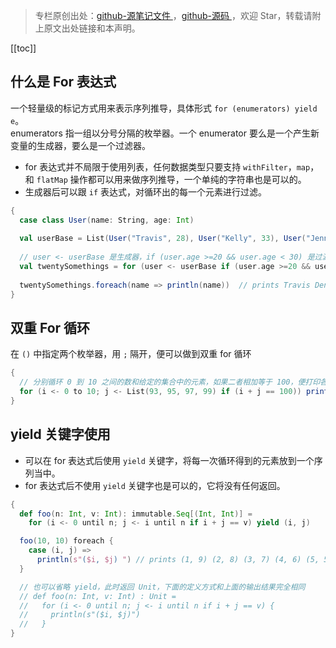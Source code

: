 > 专栏原创出处：[github-源笔记文件 ](https://github.com/GourdErwa/review-notes/tree/master/language/scala-basis) ，[github-源码 ](https://github.com/GourdErwa/scala-advanced/tree/master/scala-base/src/main/scala/com/gourd/scala/base/)，欢迎 Star，转载请附上原文出处链接和本声明。

[[toc]]
## 什么是 For 表达式
一个轻量级的标记方式用来表示序列推导，具体形式 `for (enumerators) yield e`。  
enumerators 指一组以分号分隔的枚举器。一个 enumerator 要么是一个产生新变量的生成器，要么是一个过滤器。   
* for 表达式并不局限于使用列表，任何数据类型只要支持 `withFilter`，`map`，和 `flatMap` 操作都可以用来做序列推导，一个单纯的字符串也是可以的。  
* 生成器后可以跟 `if` 表达式，对循环出的每一个元素进行过滤。
```scala
{
  case class User(name: String, age: Int)
  
  val userBase = List(User("Travis", 28), User("Kelly", 33), User("Jennifer", 44), User("Dennis", 23))
  
  // user <- userBase 是生成器，if (user.age >=20 && user.age < 30) 是过滤器条件。
  val twentySomethings = for (user <- userBase if (user.age >=20 && user.age < 30)) yield user.name
  
  twentySomethings.foreach(name => println(name))  // prints Travis Dennis
}
```
## 双重 For 循环
在 `()` 中指定两个枚举器，用 `;` 隔开，便可以做到双重 for 循环
```scala
{
  // 分别循环 0 到 10 之间的数和给定的集合中的元素，如果二者相加等于 100，便打印各自的值。
  for (i <- 0 to 10; j <- List(93, 95, 97, 99) if (i + j == 100)) println(s"($i,$j)")
}
```
## yield 关键字使用
* 可以在 for 表达式后使用 `yield` 关键字，将每一次循环得到的元素放到一个序列当中。  
* for 表达式后不使用 `yield` 关键字也是可以的，它将没有任何返回。
```scala
{
  def foo(n: Int, v: Int): immutable.Seq[(Int, Int)] =
    for (i <- 0 until n; j <- i until n if i + j == v) yield (i, j)

  foo(10, 10) foreach {
    case (i, j) =>
      println(s"($i, $j) ") // prints (1, 9) (2, 8) (3, 7) (4, 6) (5, 5)
  }

  // 也可以省略 yield，此时返回 Unit，下面的定义方式和上面的输出结果完全相同
  // def foo(n: Int, v: Int) : Unit = 
  //   for (i <- 0 until n; j <- i until n if i + j == v) {
  //     println(s"($i, $j)")
  //   }
}
```